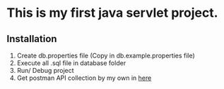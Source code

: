 # This is my first java servlet project.

## Installation
1. Create db.properties file (Copy in db.example.properties file)
2. Execute all .sql file in database folder
3. Run/ Debug project
4. Get postman API collection by my own in [here](https://elements.getpostman.com/redirect?entityId=23780163-7bd567a4-7f06-4af2-8d15-013b84ae8303&entityType=collection) 